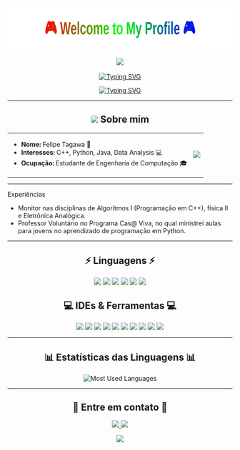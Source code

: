 <div align="center">
  <img src="github-header.svg" width="800" height="100" alt="Welcome to My Profile">
</div>

<p align="center">
  <img src="https://media.tenor.com/QTbcrC893SIAAAAi/solaire.gif">
</p>

<p align="center">
  <a href="https://git.io/typing-svg">
    <img src="https://readme-typing-svg.demolab.com?font=Fira+Code&duration=2000&pause=500&color=FF0000&center=true&vCenter=true&width=435&lines=Backend+Developer" alt="Typing SVG" />
  </a>
</p>
<p align="center">
  <a href="https://git.io/typing-svg">
    <img src="https://readme-typing-svg.demolab.com?font=Fira+Code&duration=2000&pause=500&color=00FF00&center=true&vCenter=true&width=435&lines=Dark+Souls+Fan" alt="Typing SVG" />
  </a>
</p>

---
<h2 align="center"> <img src="https://media.giphy.com/media/hvRJCLFzcasrR4ia7z/giphy.gif" width="25px"> Sobre mim </h2>
<table>
<tr>
<td>

- **Nome:** Felipe Tagawa 🌟 
- **Interesses:** C++, Python, Java, Data Analysis 💻
- **Ocupação:** Estudante de Engenharia de Computação 🎓
</td>
<td>
<img src="https://images-wixmp-ed30a86b8c4ca887773594c2.wixmp.com/f/432780e4-f104-4387-987f-8611d44dc1c4/d7vvhqh-4e2a1787-eccd-41a4-8901-74fed194c309.gif?token=eyJ0eXAiOiJKV1QiLCJhbGciOiJIUzI1NiJ9.eyJzdWIiOiJ1cm46YXBwOjdlMGQxODg5ODIyNjQzNzNhNWYwZDQxNWVhMGQyNmUwIiwiaXNzIjoidXJuOmFwcDo3ZTBkMTg4OTgyMjY0MzczYTVmMGQ0MTVlYTBkMjZlMCIsIm9iaiI6W1t7InBhdGgiOiJcL2ZcLzQzMjc4MGU0LWYxMDQtNDM4Ny05ODdmLTg2MTFkNDRkYzFjNFwvZDd2dmhxaC00ZTJhMTc4Ny1lY2NkLTQxYTQtODkwMS03NGZlZDE5NGMzMDkuZ2lmIn1dXSwiYXVkIjpbInVybjpzZXJ2aWNlOmZpbGUuZG93bmxvYWQiXX0.kAQV85pmLBElRfmTjBEsAd_u8ti8AZ05StJi45st9ew" width="200">
</td>
</tr>
</table>

---

Experiências

- Monitor nas disciplinas de Algoritmos I (Programação em C++), física II e Eletrônica Analógica.
- Professor Voluntário no Programa Cas@ Viva, no qual ministrei aulas para jovens no aprendizado de programação em Python.

---

<h2 align="center">⚡ Linguagens ⚡</h2>
<p align="center">
  <img src="https://img.shields.io/badge/C%20-%23A8B9CC.svg?&style=for-the-badge&logo=c&logoColor=white"/>
  <img src="https://img.shields.io/badge/C++%20-%2300599C.svg?&style=for-the-badge&logo=c%2B%2B&logoColor=white"/> 
  <img src="https://img.shields.io/badge/Python%20-%233776AB.svg?&style=for-the-badge&logo=python&logoColor=white"/>
  <img src="https://img.shields.io/badge/Java%20-%23ED8B00.svg?&style=for-the-badge&logo=coffeescript&logoColor=white"/>
  <img src="https://img.shields.io/badge/MySQL%20-%230066B6.svg?&style=for-the-badge&logo=postgresql&logoColor=white"/>
  <img src="https://img.shields.io/badge/Solidity%20-%23363636.svg?&style=for-the-badge&logo=solidity&logoColor=white"/>
</p>

<h2 align="center">💻 IDEs & Ferramentas 💻</h2>
<p align="center">
  <img src="https://img.shields.io/badge/Eclipse%20IDE-%232C2255.svg?&style=for-the-badge&logo=eclipse-ide&logoColor=white"/>
  <img src="https://img.shields.io/badge/IntelliJ%20IDEA-%23000000.svg?&style=for-the-badge&logo=intellij-idea&logoColor=white"/>
  <img src="https://img.shields.io/badge/CLion-%2300A5E0.svg?&style=for-the-badge&logo=clion&logoColor=white"/>
  <img src="https://img.shields.io/badge/PyCharm-%23000000.svg?&style=for-the-badge&logo=pycharm&logoColor=white"/>
  <img src="https://img.shields.io/badge/VS%20Code-%23007ACC.svg?&style=for-the-badge&logo=visual-studio-code&logoColor=white"/>
  <img src="https://img.shields.io/badge/Falcon%20C++-%2300599C.svg?&style=for-the-badge&logo=cplusplus&logoColor=white"/>
  <img src="https://img.shields.io/badge/MySQL%20Workbench-%234479A1.svg?&style=for-the-badge&logo=mysql&logoColor=white"/>
  <img src="https://img.shields.io/badge/Ganache-%234E3E31.svg?&style=for-the-badge&logo=ganache&logoColor=white"/>
  <img src="https://img.shields.io/badge/Remix%20IDE-%23321C94.svg?&style=for-the-badge&logo=remix&logoColor=white"/>
  <img src="https://img.shields.io/badge/Blockchain-%230091EB.svg?&style=for-the-badge&logo=blockchaindotcom&logoColor=white"/>
</p>

---

<h2 align="center">📊 Estatísticas das Linguagens 📊</h2>
<p align="center">
  <img src="https://github-readme-stats.vercel.app/api/top-langs/?username=Felipe-Tagawa&layout=compact&theme=dark&hide_border=true&bg_color=0D1117&title_color=FF6B35&text_color=FFF&icon_color=FF6B35&langs_count=10&include_all_commits=true&count_private=false&hide=html,css,dockerfile,makefile,shell,batchfile" alt="Most Used Languages" />
</p>

---
<h2 align="center">🌟 Entre em contato 🌟</h2>
<p align="center">
  <a href="https://www.linkedin.com/in/felipe-tagawa/">
    <img src="https://img.shields.io/badge/LinkedIn%20-%230077B5.svg?&style=for-the-badge&logo=linkedin&logoColor=white"/>
  </a>
  <a href="mailto:felipe.ft@gec.inatel.br">
    <img src="https://img.shields.io/badge/Email%20-%23D14836.svg?&style=for-the-badge&logo=gmail&logoColor=white"/>
  </a>
</p>

<p align="center">
  <img src="https://komarev.com/ghpvc/?username=OKamizura&color=blueviolet&style=flat-square">
</p>
